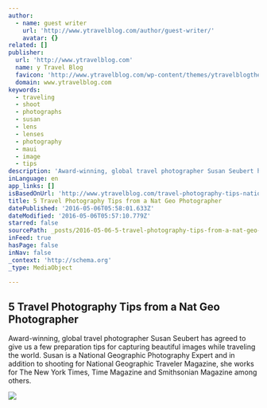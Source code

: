```yaml
---
author:
  - name: guest writer
    url: 'http://www.ytravelblog.com/author/guest-writer/'
    avatar: {}
related: []
publisher:
  url: 'http://www.ytravelblog.com'
  name: y Travel Blog
  favicon: 'http://www.ytravelblog.com/wp-content/themes/ytravelblogtheme_v2.1/images/favicon.ico'
  domain: www.ytravelblog.com
keywords:
  - traveling
  - shoot
  - photographs
  - susan
  - lens
  - lenses
  - photography
  - maui
  - image
  - tips
description: 'Award-winning, global travel photographer Susan Seubert has agreed to give us a few preparation tips for capturing beautiful images while traveling the world. Susan is a National Geographic Photography Expert and in addition to shooting for National Geographic Traveler Magazine, she works for The New York Times, Time Magazine and Smithsonian Magazine among others.'
inLanguage: en
app_links: []
isBasedOnUrl: 'http://www.ytravelblog.com/travel-photography-tips-national-geographic/'
title: 5 Travel Photography Tips from a Nat Geo Photographer
datePublished: '2016-05-06T05:58:01.633Z'
dateModified: '2016-05-06T05:57:10.779Z'
starred: false
sourcePath: _posts/2016-05-06-5-travel-photography-tips-from-a-nat-geo-photographer.md
inFeed: true
hasPage: false
inNav: false
_context: 'http://schema.org'
_type: MediaObject

---
```

<article style=""><h1>5 Travel Photography Tips from a Nat Geo Photographer</h1><p>Award-winning, global travel photographer Susan Seubert has agreed to give us a few preparation tips for capturing beautiful images while traveling the world. Susan is a National Geographic Photography Expert and in addition to shooting for National Geographic Traveler Magazine, she works for The New York Times, Time Magazine and Smithsonian Magazine among others.</p><img src="http://www.ytravelblog.com/wp-content/uploads/2014/10/travel-photography-tips.jpg" /></article>